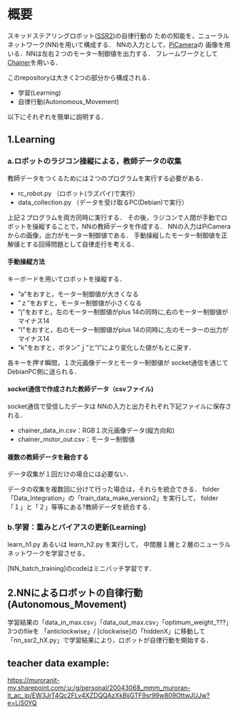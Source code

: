 # 概要
スキッドステアリングロボット([SSR2](https://github.com/HondaLab/SSR2))の自律行動の
ための知能を，ニューラルネットワーク(NN)を用いて構成する．
NNの入力として，[PiCamera](https://github.com/HondaLab/camera-on-raspi/tree/main)の
画像を用いる．NNは左右２つのモーター制御値を出力する．
フレームワークとして[Chainer](https://tutorials.chainer.org/ja/)を用いる．

このrepositoryは大きく2つの部分から構成される．
* 学習(Learning)
* 自律行動(Autonomous_Movement)

以下にそれぞれを簡単に説明する．

## 1.Learning
### a.ロボットのラジコン操縦による，教師データの収集
教師データをつくるためには２つのプログラムを実行する必要がある．

* rc_robot.py （ロボット(ラズパイ)で実行）
* data_collection.py （データを受け取るPC(Debian)で実行）

上記２プログラムを両方同時に実行する．
その後，ラジコンで人間が手動でロボットを操縦することで，NNの教師データを作成する．
NNの入力はPiCameraからの画像，出力がモーター制御値である．
手動操縦したモーター制御値を正解値とする回帰問題として自律走行を考える．



#### 手動操縦方法
キーボードを用いてロボットを操縦する．

* ”a”をおすと，モーター制御値が大きくなる
* ”ｚ”をおすと，モーター制御値が小さくなる
* ”j”をおすと，左のモーター制御値がplus 14の同時に,右のモーター制御値がマイナス14
* "l"をおすと，右のモーター制御値がplus 14の同時に,左のモーターの出力がマイナス14
* "k"をおすと，ボタン”ｊ”と”l”により変化した値がもとに戻す．

各キーを押す瞬間，１次元画像データとモーター制御値が
socket通信を通じてDebianPC側に送られる．


#### socket通信で作成された教師データ（csvファイル)
socket通信で受信したデータは
NNの入力と出力それぞれ下記ファイルに保存される．

* chainer_data_in.csv：RGB１次元画像データ(縦方向和)
* chainer_motor_out.csv：モーター制御値

#### 複数の教師データを融合する
データ収集が１回だけの場合には必要ない．

データの収集を複数回に分けて行った場合は，それらを統合できる．
folder「Data_Integration」の「train_data_make_version2」を実行して，
folder「１」と「２」等等にある?教師デーダを統合する．


### b.学習：重みとバイアスの更新(Learning)
learn_h1.py あるいは learn_h2.py を実行して，
中間層１層と２層のニューラルネットワークを学習させる，

[NN_batch_training]のcodeはミニバッチ学習です．


## 2.NNによるロボットの自律行動(Autonomous_Movement)
学習結果の「data_in_max.csv」「data_out_max.csv」「optimum_weight_???」3つのfileを
「anticlockwise」/ [clockwise]の「hiddenX」に移動して
「nn_ssr2_hX.py」で学習結果により，ロボットが自律行動を開始する．


## teacher data example:

https://muroranit-my.sharepoint.com/:u:/g/personal/20043068_mmm_muroran-it_ac_jp/EW3JrT4Qc2FLv4XZDQQAzXkBjjGTF9sr99w809OttwJUJw?e=LjS0YQ
